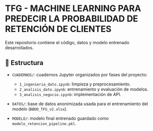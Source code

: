 # TFG - MACHINE LEARNING PARA PREDECIR LA PROBABILIDAD DE RETENCIÓN DE CLIENTES

Este repositorio contiene el código, datos y modelo entrenado desarrollados.

## 📁 Estructura

- `CUADERNOS/`: cuadernos Jupyter organizados por fases del proyecto:
  - `1_ingenieria_dato.ipynb`: limpieza y preprocesamiento.
  - `2_analisis_dato.ipynb`: entrenamiento y evaluación de modelos.
  - `3_analisis_negocio.ipynb`: implementación de API.

- `DATOS/`: base de datos anonimizada usada para el entrenamiento del modelo (`BBDD_TFG_v2.xlsx`).

- `MODELO/`: modelo final entrenado guardado como `modelo_retencion_pipeline.pkl`.

